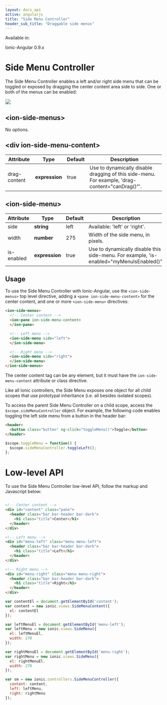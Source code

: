 ```yaml
---
layout: docs_api
active: angularjs
title: "Side Menu Controller"
header_sub_title: "Draggable side menus"
---
```


Available in:
<div class="label label-danger">Ionic-Angular 0.9.x</div>

Side Menu Controller
===

The Side Menu Controller enables a left and/or right side menu that can be toggled or exposed by dragging the center content area side to side. One or both of the menus can be enabled:

<img src="https://s3.amazonaws.com/ionicframework.com/docs/controllers/sidemenu.gif" style="border: 1px solid #eee">

## \<ion-side-menus\>

No options.

## \<div ion-side-menu-content\>

<table class="table">
  <thead>
    <tr>
      <th>Attribute</th>
      <th>Type</th>
      <th>Default</th>
      <th>Description</th>
    </tr>
  </thead>
  <tbody>
    <tr>
      <td>drag-content</td>
      <td><b>expression</b></td>
      <td>true</td>
      <td>Use to dynamically disable dragging of this side-menu. For example, 'drag-content="canDrag()"'.</td>
    </tr>
  </tbody>
</table>

## \<ion-side-menu\>

<table class="table">
  <thead>
    <tr>
      <th>Attribute</th>
      <th>Type</th>
      <th>Default</th>
      <th>Description</th>
    </tr>
  </thead>
  <tbody>
    <tr>
      <td>side</td>
      <td><b>string</b></td>
      <td>left</td>
      <td>Available: 'left' or 'right'.</td>
    </tr>
    <tr>
      <td>width</td>
      <td><b>number</b></td>
      <td>275</td>
      <td>Width of the side menu, in pixels.</td>
    </tr>
    <tr>
      <td>is-enabled</td>
      <td><b>expression</b></td>
      <td>true</td>
      <td>Use to dynamically disable this side-menu. For example, 'is-enabled="myMenuIsEnabled()"'</td>
    </tr>
  </tbody>
</table>


## Usage

To use the Side Menu Controller with Ionic-Angular, use the `<ion-side-menus>` top level directive, adding a `<pane ion-side-menu-content>` for the center content, and one or more `<ion-side-menu>` directives:

```html
<ion-side-menus>
  <!-- Center content -->
  <ion-pane ion-side-menu-content>
  </ion-pane>

  <!-- Left menu -->
  <ion-side-menu side="left">
  </ion-side-menu>

  <!-- Right menu -->
  <ion-side-menu side="right">
  </ion-side-menu>
</ion-side-menus>
```

The center content tag can be any element, but it must have the `ion-side-menu-content` attribute or class directive.

Like all Ionic controllers, the Side Menu exposes one object for all child scopes that use prototypal inheritance (i.e. all besides isolated scopes).

To access the parent Side Menu Controller on a child scope, access the `$scope.sideMenuController` object. For example, the following code enables toggling the left side menu from a button in the header bar:

```html
<header>
  <button class="button" ng-click="toggleMenu()">Toggle</button>
</header>
```

```javascript
$scope.toggleMenu = function() {
  $scope.sideMenuController.toggleLeft();
};
```

Low-level API
=========

To use the Side Menu Controller low-level API, follow the markup and Javascript below:

```html

<!-- Center content -->
<div id="content" class="pane">
  <header class="bar bar-header bar-dark">
    <h1 class="title">Center</h1>
  </header>
</div>

<!-- Left menu -->
<div id="menu-left" class="menu menu-left">
  <header class="bar bar-header bar-dark">
    <h1 class="title">Left</h1>
  </header>
</div>

<!-- Right menu -->
<div id="menu-right" class="menu menu-right">
  <header class="bar bar-header bar-dark">
    <h1 class="title">Right</h1>
  </header>
</div>
```

```javascript
var contentEl = document.getElementById('content');
var content = new ionic.views.SideMenuContent({
  el: contentEl
});

var leftMenuEl = document.getElementById('menu-left');
var leftMenu = new ionic.views.SideMenu({
  el: leftMenuEl,
  width: 270
});

var rightMenuEl = document.getElementById('menu-right');
var rightMenu = new ionic.views.SideMenu({
  el: rightMenuEl,
  width: 270
});

var sm = new ionic.controllers.SideMenuController({
  content: content,
  left: leftMenu,
  right: rightMenu
});
```

